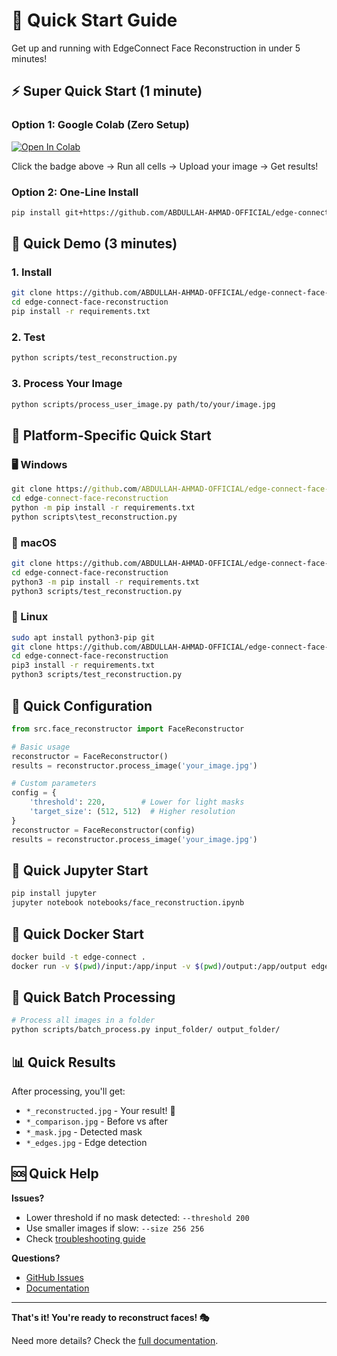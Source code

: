 # 🚀 Quick Start Guide

Get up and running with EdgeConnect Face Reconstruction in under 5 minutes!

## ⚡ Super Quick Start (1 minute)

### Option 1: Google Colab (Zero Setup)
[![Open In Colab](https://colab.research.google.com/assets/colab-badge.svg)](https://colab.research.google.com/github/yourusername/edge-connect-face-reconstruction/blob/main/colab/EdgeConnect_Face_Reconstruction.ipynb)

Click the badge above → Run all cells → Upload your image → Get results!

### Option 2: One-Line Install
```bash
pip install git+https://github.com/ABDULLAH-AHMAD-OFFICIAL/edge-connect-face-reconstruction.git
```

## 🎯 Quick Demo (3 minutes)

### 1. Install
```bash
git clone https://github.com/ABDULLAH-AHMAD-OFFICIAL/edge-connect-face-reconstruction.git
cd edge-connect-face-reconstruction
pip install -r requirements.txt
```

### 2. Test
```bash
python scripts/test_reconstruction.py
```

### 3. Process Your Image
```bash
python scripts/process_user_image.py path/to/your/image.jpg
```

## 📱 Platform-Specific Quick Start

### 🖥️ Windows
```cmd
git clone https://github.com/ABDULLAH-AHMAD-OFFICIAL/edge-connect-face-reconstruction.git
cd edge-connect-face-reconstruction
python -m pip install -r requirements.txt
python scripts\test_reconstruction.py
```

### 🍎 macOS
```bash
git clone https://github.com/ABDULLAH-AHMAD-OFFICIAL/edge-connect-face-reconstruction.git
cd edge-connect-face-reconstruction
python3 -m pip install -r requirements.txt
python3 scripts/test_reconstruction.py
```

### 🐧 Linux
```bash
sudo apt install python3-pip git
git clone https://github.com/ABDULLAH-AHMAD-OFFICIAL/edge-connect-face-reconstruction.git
cd edge-connect-face-reconstruction
pip3 install -r requirements.txt
python3 scripts/test_reconstruction.py
```

## 🔧 Quick Configuration

```python
from src.face_reconstructor import FaceReconstructor

# Basic usage
reconstructor = FaceReconstructor()
results = reconstructor.process_image('your_image.jpg')

# Custom parameters
config = {
    'threshold': 220,        # Lower for light masks
    'target_size': (512, 512)  # Higher resolution
}
reconstructor = FaceReconstructor(config)
results = reconstructor.process_image('your_image.jpg')
```

## 🎨 Quick Jupyter Start

```bash
pip install jupyter
jupyter notebook notebooks/face_reconstruction.ipynb
```

## 🐳 Quick Docker Start

```bash
docker build -t edge-connect .
docker run -v $(pwd)/input:/app/input -v $(pwd)/output:/app/output edge-connect
```

## 🔄 Quick Batch Processing

```bash
# Process all images in a folder
python scripts/batch_process.py input_folder/ output_folder/
```

## 📊 Quick Results

After processing, you'll get:
- `*_reconstructed.jpg` - Your result! 🎉
- `*_comparison.jpg` - Before vs after
- `*_mask.jpg` - Detected mask
- `*_edges.jpg` - Edge detection

## 🆘 Quick Help

**Issues?**
- Lower threshold if no mask detected: `--threshold 200`
- Use smaller images if slow: `--size 256 256`
- Check [troubleshooting guide](INSTALLATION.md#troubleshooting)

**Questions?**
- [GitHub Issues](https://github.com/ABDULLAH-AHMAD-OFFICIAL/edge-connect-face-reconstruction/issues)
- [Documentation](README.md)

---

**That's it! You're ready to reconstruct faces! 🎭**

Need more details? Check the [full documentation](README.md).